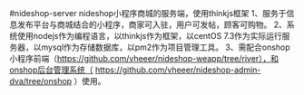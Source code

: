 #nideshop-server
nideshop小程序商城的服务端，使用thinkjs框架
1、服务于信息发布平台与商城结合的小程序，商家可入驻，用户可发帖，顾客可购物。
2、系统使用nodejs作为编程语言，以thinkjs作为框架，以centOS 7.3作为实际运行服务器，以mysql作为存储数据库，以pm2作为项目管理工具。
3、需配合onshop小程序前端（https://github.com/vheeer/nideshop-weapp/tree/river），和onshop后台管理系统（ https://github.com/vheeer/nideshop-admin-dva/tree/onshop ）使用。
